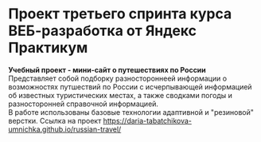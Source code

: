 # Проект третьего спринта курса ВЕБ-разработка от Яндекс Практикум
**Учебный проект - мини-сайт о путешествиях по России**  
Представляет собой подборку разностороннеей информации о возможностях путшествий по России с исчерпывающей информацией об известных туристических местах, а также сводками погоды и разносторонней справочной информацией.  
В работе использованы базовые технологии адаптивной и "резиновой" верстки.
Ссылка на проект https://daria-tabatchikova-umnichka.github.io/russian-travel/